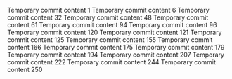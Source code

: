 Temporary commit content 1
Temporary commit content 6
Temporary commit content 32
Temporary commit content 48
Temporary commit content 61
Temporary commit content 94
Temporary commit content 96
Temporary commit content 120
Temporary commit content 121
Temporary commit content 125
Temporary commit content 155
Temporary commit content 166
Temporary commit content 175
Temporary commit content 179
Temporary commit content 194
Temporary commit content 207
Temporary commit content 222
Temporary commit content 244
Temporary commit content 250
